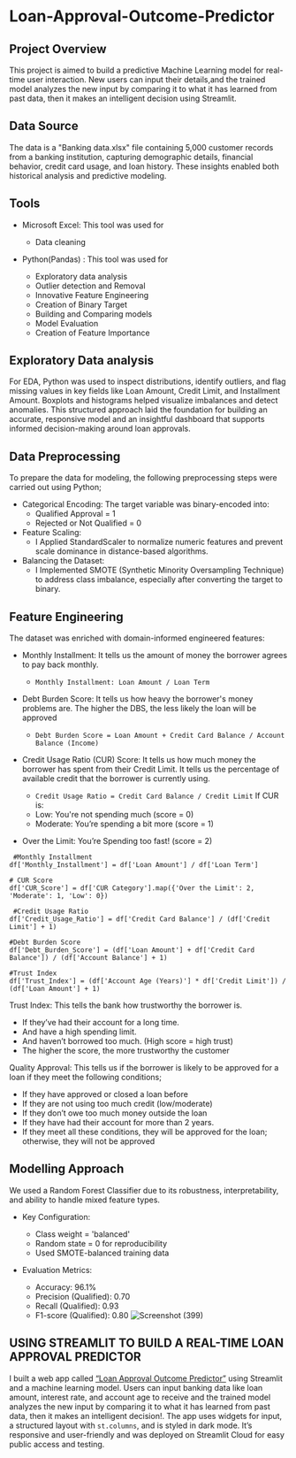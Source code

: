 # Loan-Approval-Outcome-Predictor

## Project Overview
This project is aimed to build a predictive Machine Learning model for real-time user interaction. New users can input their details,and the trained model analyzes the new input by comparing it to what it has learned from past data, then it makes an intelligent decision using Streamlit.

## Data Source
The data is a "Banking data.xlsx" file containing 5,000 customer records from a banking institution, capturing demographic details, financial behavior, credit card usage, and loan history. These insights enabled both historical analysis and predictive modeling.

## Tools
 - Microsoft Excel: This tool was used for
    - Data cleaning

 - Python(Pandas) : This tool was used for
    - Exploratory data analysis
    - Outlier detection and Removal
    - Innovative Feature Engineering
    - Creation of Binary Target
    - Building and Comparing models
    - Model Evaluation
    - Creation of Feature Importance
  
## Exploratory Data analysis
For EDA, Python was used to inspect distributions, identify outliers, and flag missing values in key fields like Loan Amount, Credit Limit, and Installment Amount. Boxplots and histograms helped visualize imbalances and detect anomalies.
This structured approach laid the foundation for building an accurate, responsive model and an insightful dashboard that supports informed decision-making around loan approvals.

## Data Preprocessing
To prepare the data for modeling, the following preprocessing steps were carried out using Python;
- Categorical Encoding:
The target variable was binary-encoded into:
  - Qualified Approval = 1
  - Rejected or Not Qualified = 0
- Feature Scaling:
  - I Applied StandardScaler to normalize numeric features and prevent scale dominance in distance-based algorithms.
- Balancing the Dataset:
  - I Implemented SMOTE (Synthetic Minority Oversampling Technique) to address class imbalance, especially after converting the target to binary.

## Feature Engineering
The dataset was enriched with domain-informed engineered features:
- Monthly Installment: It tells us the amount of money the borrower agrees to pay back monthly. 
  - `Monthly Installment: Loan Amount / Loan Term `

- Debt Burden Score: It tells us how heavy the borrower's money problems are. The higher the DBS, the less likely the loan will be approved
    - `Debt Burden Score = Loan Amount + Credit Card Balance / Account Balance (Income)`

- Credit Usage Ratio (CUR) Score: It tells us how much money the borrower has spent from their Credit Limit. It tells us the percentage of available credit that the borrower is currently using.
    - `Credit Usage Ratio = Credit Card Balance / Credit Limit`
If CUR is:
  - Low: You're not spending much (score = 0)
  - Moderate: You’re spending a bit more (score = 1)
 - Over the Limit: You’re Spending too fast! (score = 2)

```
 #Monthly Installment
df['Monthly_Installment'] = df['Loan Amount'] / df['Loan Term']

# CUR Score
df['CUR_Score'] = df['CUR Category'].map({'Over the Limit': 2, 'Moderate': 1, 'Low': 0})

 #Credit Usage Ratio
df['Credit_Usage_Ratio'] = df['Credit Card Balance'] / (df['Credit Limit'] + 1)

#Debt Burden Score
df['Debt_Burden_Score'] = (df['Loan Amount'] + df['Credit Card Balance']) / (df['Account Balance'] + 1)

#Trust Index
df['Trust_Index'] = (df['Account Age (Years)'] * df['Credit Limit']) / (df['Loan Amount'] + 1)
```

Trust Index: This tells the bank how trustworthy the borrower is.
  - If they’ve had their account for a long time.
  - And have a high spending limit.
  - And haven’t borrowed too much. (High score = high trust)
  - The higher the score, the more trustworthy the customer

Quality Approval: This tells us if the borrower is likely to be approved for a loan if they meet the following conditions;
  - If they have approved or closed a loan before
  - If they are not using too much credit (low/moderate)
  - If they don’t owe too much money outside the loan 
  - If they have had their account for more than 2 years.
  - If they meet all these conditions, they will be approved for the loan; otherwise, they will not be approved

## Modelling Approach
We used a Random Forest Classifier due to its robustness, interpretability, and ability to handle mixed feature types.

- Key Configuration:
  - Class weight = 'balanced'
  - Random state = 0 for reproducibility
  - Used SMOTE-balanced training data

- Evaluation Metrics:
  - Accuracy: 96.1%
  - Precision (Qualified): 0.70
   - Recall (Qualified): 0.93
   - F1-score (Qualified): 0.80
 ![Screenshot (399)](https://github.com/user-attachments/assets/246bc16d-4fe0-4a1c-953c-c630edcd445e)

## USING STREAMLIT TO BUILD A REAL-TIME LOAN APPROVAL PREDICTOR
I built a web app called [“Loan Approval Outcome Predictor”](https://loan-approval-outcome-predictor-4sritgbgrsnegffcuhqgzy.streamlit.app/) using Streamlit and a machine learning model. Users can input banking data like loan amount, interest rate, and account age to receive and the trained model analyzes the new input by comparing it to what it has learned from past data, then it makes an intelligent decision!. The app uses widgets for input, a structured layout with `st.columns`, and is styled in dark mode. It’s responsive and user-friendly and was deployed on Streamlit Cloud for easy public access and testing.


     
